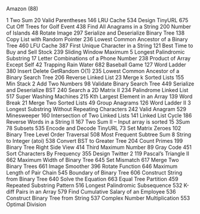 Amazon (88)

1 Two Sum
20 Valid Parentheses
146 LRU Cache
534 Design TinyURL
675 Cut Off Trees for Golf Event
438 Find All Anagrams in a String
200 Number of Islands
48 Rotate Image
297 Serialize and Deserialize Binary Tree
138 Copy List with Random Pointer
236 Lowest Common Ancestor of a Binary Tree
460 LFU Cache
387 First Unique Character in a String
121 Best Time to Buy and Sell Stock
239 Sliding Window Maximum
5 Longest Palindromic Substring
17 Letter Combinations of a Phone Number
238 Product of Array Except Self
42 Trapping Rain Water
682 Baseball Game
127 Word Ladder
380 Insert Delete GetRandom O(1)
235 Lowest Common Ancestor of a Binary Search Tree
206 Reverse Linked List
23 Merge k Sorted Lists
155 Min Stack
2 Add Two Numbers
98 Validate Binary Search Tree
449 Serialize and Deserialize BST
240 Search a 2D Matrix II
234 Palindrome Linked List
517 Super Washing Machines
215 Kth Largest Element in an Array
139 Word Break
21 Merge Two Sorted Lists
49 Group Anagrams
126 Word Ladder II
3 Longest Substring Without Repeating Characters
242 Valid Anagram
529 Minesweeper
160 Intersection of Two Linked Lists
141 Linked List Cycle
186 Reverse Words in a String II
167 Two Sum II – Input array is sorted
15 3Sum
78 Subsets
535 Encode and Decode TinyURL
73 Set Matrix Zeroes
102 Binary Tree Level Order Traversal
508 Most Frequent Subtree Sum
8 String to Integer (atoi)
538 Convert BST to Greater Tree
204 Count Primes
199 Binary Tree Right Side View
414 Third Maximum Number
89 Gray Code
451 Sort Characters By Frequency
355 Design Twitter 2
119 Pascal’s Triangle II
662 Maximum Width of Binary Tree
645 Set Mismatch
617 Merge Two Binary Trees
661 Image Smoother
396 Rotate Function
646 Maximum Length of Pair Chain
545 Boundary of Binary Tree
606 Construct String from Binary Tree
640 Solve the Equation
663 Equal Tree Partition
459 Repeated Substring Pattern
516 Longest Palindromic Subsequence
532 K-diff Pairs in an Array
579 Find Cumulative Salary of an Employee
536 Construct Binary Tree from String
537 Complex Number Multiplication
553 Optimal Division
